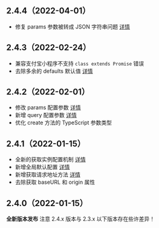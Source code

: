## 2.4.4（2022-04-01）
- 修复 params 参数被转成 JSON 字符串问题 [详情](https://uniajax.ponjs.com/api/config#params)
## 2.4.3（2022-02-24）
- 兼容支付宝小程序不支持 `class extends Promise` 错误
- 去除多余的 defaults 默认值 [详情](https://uniajax.ponjs.com/api#defaults)

## 2.4.2（2022-02-01）
- 修改 params 配置参数 [详情](https://uniajax.ponjs.com/api/config#params)
- 新增 query 配置参数 [详情](https://uniajax.ponjs.com/api/config#query)
- 优化 create 方法的 TypeScript 参数类型

## 2.4.1（2022-01-15）

- 全新的获取实例配置机制 [详情](https://uniajax.ponjs.com/guide/instance#实例配置)
- 新增全局默认配置 [详情](https://uniajax.ponjs.com/guide/instance#全局配置)
- 新增获取请求地址方法 [详情](https://uniajax.ponjs.com/api#geturl)
- 去除获取 baseURL 和 origin 属性

## 2.4.0（2022-01-15）

**全新版本发布**
注意 2.4.x 版本与 2.3.x 以下版本存在些许差异！
